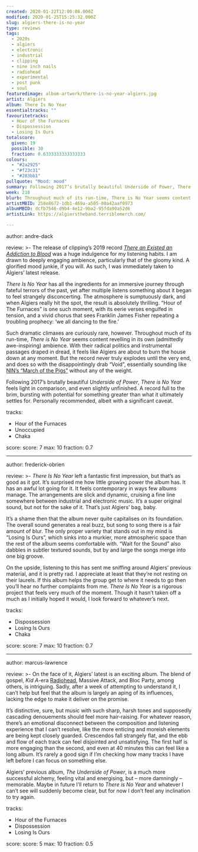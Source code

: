 ```yaml
---
created: 2020-01-22T12:00:08.000Z
modified: 2020-01-25T15:25:32.000Z
slug: algiers-there-is-no-year
type: reviews
tags:
  - 2020s
  - algiers
  - electronic
  - industrial
  - clipping
  - nine inch nails
  - radiohead
  - experimental
  - post punk
  - soul 
featuredimage: album-artwork/there-is-no-year-algiers.jpg
artist: Algiers
album: There Is No Year
essentialtracks: ""
favouritetracks:
  - Hour of the Furnaces
  - Dispossession
  - Losing Is Ours
totalscore:
  given: 19
  possible: 30
  fraction: 0.6333333333333333
colours:
  - "#2a2925"
  - "#f23c31"
  - "#283bb1"
pullquote: "Mood: mood"
summary: Following 2017’s brutally beautiful Underside of Power, There is No Year feels light in comparison, and even slightly unfinished. A record full to the brim, bursting with potential for something greater than what it ultimately settles for.
week: 218
blurb: Throughout much of its run-time, There is No Year seems content revelling in its own (admittedly awe-inspiring) ambience.
artistMBID: 258e8672-1db1-469a-a505-00a42aaf0973
albumMBID: dcfb7546-d9b4-4e12-9ba2-95fda90a52d6
artistLink: https://algierstheband.terriblemerch.com/

---
```


author: andre-dack

review: >-
  The release of clipping’s 2019 record [*There an Existed an Addiction to Blood*](/reviews/clipping-there-existed-an-addiction-to-blood/) was a huge indulgence for my listening habits. I am drawn to deeply engaging ambience, particularly that of the gloomy kind. A glorified mood junkie, if you will. As such, I was immediately taken to Algiers’ latest release. 
  
  *There Is No Year* has all the ingredients for an immersive journey through fateful terrors of the past, yet after multiple listens something about it began to feel strangely disconcerting. The atmosphere is sumptuously dark, and when Algiers really hit the spot, the result is absolutely thrilling. “Hour of The Furnaces” is one such moment, with its eerie verses engulfed in tension, and a vivid chorus that sees Franklin James Fisher repeating a troubling prophecy: ‘we all dancing to the fire.’

  Such dramatic climaxes are curiously rare, however. Throughout much of its run-time, *There is No Year* seems content revelling in its own (admittedly awe-inspiring) ambience. With their radical politics and instrumental passages draped in dread, it feels like Algiers are about to burn the house down at any moment. But the record never truly explodes until the very end, and does so with the disappointingly drab “Void”, essentially sounding like [NIN’s “March of the Pigs”](/reviews/nine-inch-nails-the-downward-spiral/) without any of the weight. 
  
  Following 2017’s brutally beautiful *Underside of Power*, *There is No Year* feels light in comparison, and even slightly unfinished. A record full to the brim, bursting with potential for something greater than what it ultimately settles for. Personally recommended, albeit with a significant caveat.

tracks:
  - Hour of the Furnaces
  - ­­Unoccupied
  - ­­Chaka

score:
  score: 7
  max: 10
  fraction: 0.7

---
author: frederick-obrien

review: >-
  *There Is No Year* left a fantastic first impression, but that’s as good as it got. It’s surprised me how little growing power the album has. It has an awful lot going for it. It feels contemporary in ways few albums manage. The arrangements are slick and dynamic, cruising a fine line somewhere between industrial and electronic music. It’s a super original sound, but not for the sake of it. That’s just Algiers’ bag, baby.

  It’s a shame then that the album never quite capitalises on its foundation. The overall sound generates a real buzz, but song to song there is a fair amount of blur. The only proper variety that stands out in my mind is “Losing Is Ours”, which sinks into a murkier, more atmospheric space than the rest of the album seems comfortable with. “Wait for the Sound” also dabbles in subtler textured sounds, but by and large the songs merge into one big groove.

  On the upside, listening to this has sent me sniffing around Algiers’ previous material, and it is pretty rad. I appreciate at least that they’re not resting on their laurels. If this album helps the group get to where it needs to go then you’ll hear no further complaints from me. *There Is No Year* is a rigorous project that feels very much of the moment. Though it hasn’t taken off a much as I initially hoped it would, I look forward to whatever’s next.

tracks:
  - Dispossession
  - ­­Losing Is Ours
  - ­­Chaka

score:
  score: 7
  max: 10
  fraction: 0.7

---
author: marcus-lawrence

review: >-
  On the face of it, Algiers’ latest is an exciting album. The blend of gospel, *Kid A*-era [Radiohead](/articles/ranking-radioheads-discography/), Massive Attack, and Bloc Party, among others, is intriguing. Sadly, after a week of attempting to understand it, I can’t help but feel that the album is largely an aping of its influences, lacking the edge to make it deliver on the promise.

  It’s distinctive, sure, but music with such sharp, harsh tones and supposedly cascading denouements should feel more hair-raising. For whatever reason, there’s an emotional disconnect between the composition and listening experience that I can’t resolve, like the more enticing and moreish elements are being kept closely guarded. Crescendos fall strangely flat, and the ebb and flow of each track can feel disjointed and unsatisfying. The first half is more engaging than the second, and even at 40 minutes this can feel like a long album. It’s rarely a good sign if I’m checking how many tracks I have left before I can focus on something else.

  Algiers’ previous album, *The Underside of Power*, is a much more successful alchemy, feeling vital and energising, but – more damningly – memorable. Maybe in future I’ll return to *There is No Year* and whatever I can’t see will suddenly become clear, but for now I don’t feel any inclination to try again.

tracks:
  - Hour of the Furnaces
  - ­­Dispossession
  - ­­Losing Is Ours

score:
  score: 5
  max: 10
  fraction: 0.5
